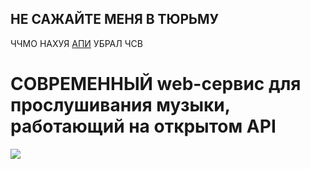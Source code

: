 ## НЕ САЖАЙТЕ МЕНЯ В ТЮРЬМУ
ЧЧМО НАХУЯ [АПИ](https://femin.onrender.com/) УБРАЛ ЧСВ 
# СОВРЕМЕННЫЙ web-сервис для прослушивания музыки, работающий на открытом API
![](https://github.com/user-attachments/assets/ad3cc5af-f50f-4f8c-973b-2f67f8cb3020)
